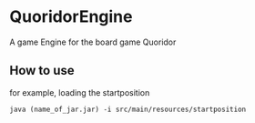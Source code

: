 # QuoridorEngine

A game Engine for the board game Quoridor

## How to use
for example, loading the startposition

```console
java (name_of_jar.jar) -i src/main/resources/startposition
```